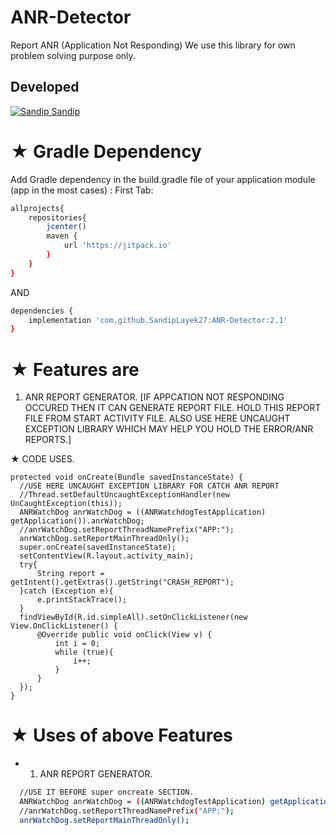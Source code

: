 # ANR-Detector
Report ANR (Application Not Responding)
We use this library for own problem solving purpose only. 

## Developed
[![Sandip](https://avatars1.githubusercontent.com/u/31722942?v=4&u=18643bfaaba26114584d27693e9891db26bcb582&s=39) Sandip](https://github.com/SandipLayek27)  
# ★ Gradle Dependency
Add Gradle dependency in the build.gradle file of your application module (app in the most cases) :
First Tab:

```sh
allprojects{
    repositories{
        jcenter()
        maven {
            url 'https://jitpack.io'
        }
    }
}
```

AND

```sh
dependencies {
	implementation 'com.github.SandipLayek27:ANR-Detector:2.1'
}
```

# ★ Features are
1. ANR REPORT GENERATOR. 
[IF APPCATION NOT RESPONDING OCCURED THEN IT CAN GENERATE REPORT FILE. 
HOLD THIS REPORT FILE FROM START ACTIVITY FILE.
ALSO USE HERE UNCAUGHT EXCEPTION LIBRARY WHICH MAY HELP YOU HOLD THE ERROR/ANR REPORTS.]

★ CODE USES.
```
protected void onCreate(Bundle savedInstanceState) {
  //USE HERE UNCAUGHT EXCEPTION LIBRARY FOR CATCH ANR REPORT
  //Thread.setDefaultUncaughtExceptionHandler(new UnCaughtException(this));
  ANRWatchDog anrWatchDog = ((ANRWatchdogTestApplication) getApplication()).anrWatchDog;
  //anrWatchDog.setReportThreadNamePrefix("APP:");
  anrWatchDog.setReportMainThreadOnly();
  super.onCreate(savedInstanceState);
  setContentView(R.layout.activity_main);
  try{
      String report = getIntent().getExtras().getString("CRASH_REPORT");
  }catch (Exception e){
      e.printStackTrace();
  }
  findViewById(R.id.simpleAll).setOnClickListener(new View.OnClickListener() {
      @Override public void onClick(View v) {
          int i = 0;
          while (true){
              i++;
          }
      }
  });
}
```

# ★ Uses of above Features
* 1. ANR REPORT GENERATOR.
```sh
  //USE IT BEFORE super oncreate SECTION.
  ANRWatchDog anrWatchDog = ((ANRWatchdogTestApplication) getApplication()).anrWatchDog;
  //anrWatchDog.setReportThreadNamePrefix("APP:");
  anrWatchDog.setReportMainThreadOnly();
```
